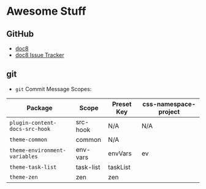 # Awesome Stuff

## GitHub

- [doc8](https://github.com/docupotamus/docupotamus/)
- [doc8 Issue Tracker](https://github.com/docupotamus/docupotamus/issues)

## git

- `git` Commit Message Scopes:

| Package                        | Scope     | Preset Key | css-namespace-project |
| ------------------------------ | --------- | ---------- | --------------------- |
| `plugin-content-docs-src-hook` | src-hook  | N/A        | N/A                   |
| `theme-common`                 | common    | N/A        |                       |
| `theme-environment-variables`  | env-vars  | envVars    | ev                    |
| `theme-task-list`              | task-list | taskList   |                       |
| `theme-zen`                    | zen       | zen        |                       |
